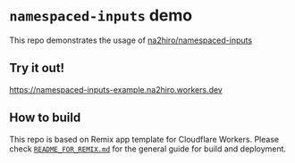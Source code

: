 # `namespaced-inputs` demo

This repo demonstrates the usage of [na2hiro/namespaced-inputs](https://github.com/na2hiro/namespaced-inputs)

## Try it out!

https://namespaced-inputs-example.na2hiro.workers.dev

## How to build
This repo is based on Remix app template for Cloudflare Workers. Please check [`README_FOR_REMIX.md`](README_FOR_REMIX.md) for the general guide for build and deployment.

